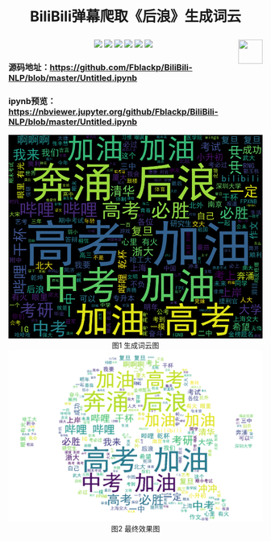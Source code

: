 # <p align="center">BiliBili弹幕爬取《后浪》生成词云</p>


<p align="center">
    <a href="https://github.com/Fblackp/BiliBili-NLP"><img src="https://img.shields.io/badge/status-closed-yellow.svg"></a>
    <a href="https://github.com/python/cpython"><img src="https://img.shields.io/badge/Python-3.7-FF1493.svg"></a>
    <a href="https://github.com/Fblackp/BiliBili-NLP"><img src="https://img.shields.io/github/repo-size/Fblackp/BiliBili-NLP"></a>
    <a href="https://github.com/Fblackp/BiliBili-NLP/graphs/contributors"><img src="https://img.shields.io/github/contributors/Fblackp/BiliBili-NLP?color=blue"></a>
    <a href="https://github.com/Fblackp/BiliBili-NLP/stargazers"><img src="https://img.shields.io/github/stars/Fblackp/BiliBili-NLP?logo=github"></a>
    <a href="https://github.com/Fblackp/BiliBili-NLP/network/members"><img src="https://img.shields.io/github/forks/Fblackp/BiliBili-NLP?color=blue&logo=github"></a>
    <a href="https://www.python.org/"><img src="https://upload.wikimedia.org/wikipedia/commons/c/c3/Python-logo-notext.svg" align="right" height="48" width="48" ></a>
</p>

### 源码地址：https://github.com/Fblackp/BiliBili-NLP/blob/master/Untitled.ipynb

### ipynb预览：https://nbviewer.jupyter.org/github/Fblackp/BiliBili-NLP/blob/master/Untitled.ipynb



<td ><center><img src="media/danmu.png" >图1  生成词云图 </center></td>  
        


<td ><center><img src="media/dammu1.png"  >图2 最终效果图</center></td>
